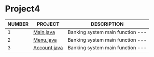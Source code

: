 # Project4
| NUMBER | PROJECT | DESCRIPTION |
|--------|---------|-------------|
|   1    |[Main.java]() |Banking system main function ---|
|   2   |[Menu.java]() |Banking system main function ---|
|   3   |[Account.java]() |Banking system main function ---|
